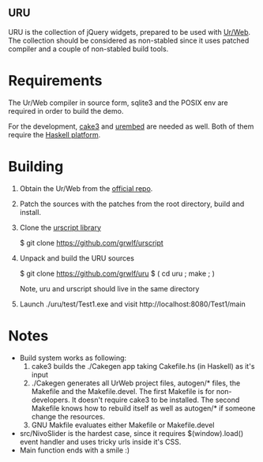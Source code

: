 URU
---

URU is the collection of jQuery widgets, prepared to be used with
[Ur/Web](http://www.impredicative.com/ur/). The collection should be considered
as non-stabled since it uses patched compiler and a couple of non-stabled build
tools.


Requirements
============

The Ur/Web compiler in source form, sqlite3 and the POSIX env are required in
order to build the demo.

For the development, [cake3](https://github.com/grwlf/cake3) and
[urembed](https://github.com/grwlf/urembed) are needed as well. Both of them
require the [Haskell platform](http://www.haskell.org/platform/).

Building
========

  1. Obtain the Ur/Web from the [official repo](http://hg.impredicative.com/urweb).
  2. Patch the sources with the patches from the root directory, build and
     install.
  3. Clone the [urscript library](https://github.com/grwlf/urscript)
        
        $ git clone https://github.com/grwlf/urscript

  4. Unpack and build the URU sources

        $ git clone https://github.com/grwlf/uru 
        $ ( cd uru ; make ; )

     Note, uru and urscript should live in the same directory

  5. Launch ./uru/test/Test1.exe and visit http://localhost:8080/Test1/main

Notes
=====

  * Build system works as following:
      1. cake3 builds the ./Cakegen app taking Cakefile.hs (in Haskell) as
         it's input
      2. ./Cakegen generates all UrWeb project files, autogen/* files, the
         Makefile and the Makefile.devel. The first Makefile is for
         non-developers.  It doesn't require cake3 to be installed. The second
         Makefile knows how to rebuild itself as well as autogen/* if someone
         change the resources.
      3. GNU Makfile evaluates either Makefile or Makefile.devel
  * src/NivoSlider is the hardest case, since it requires $(window).load()
    event handler and uses tricky urls inside it's CSS.
  * Main function ends with a smile :)


